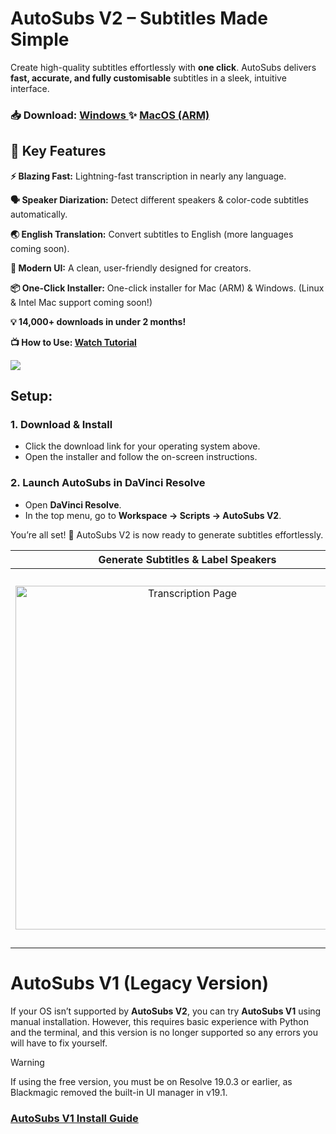 # AutoSubs V2 – Subtitles Made Simple
Create high-quality subtitles effortlessly with **one click**. AutoSubs delivers **fast, accurate, and fully customisable** subtitles in a sleek, intuitive interface.

### 📥 Download: [Windows ](https://github.com/tmoroney/auto-subs/releases/latest/download/AutoSubs-Win-setup.exe) ✨ [MacOS (ARM)](https://github.com/tmoroney/auto-subs/releases/latest/download/AutoSubs-Mac-ARM.pkg)

## 🚀 Key Features
**⚡ Blazing Fast:** Lightning-fast transcription in nearly any language.

**🗣️ Speaker Diarization:** Detect different speakers & color-code subtitles automatically.

**🌏 English Translation:** Convert subtitles to English (more languages coming soon).

**🎨 Modern UI:** A clean, user-friendly designed for creators.

**📦 One-Click Installer:** One-click installer for Mac (ARM) & Windows. (Linux & Intel Mac support coming soon!)

**💡 14,000+ downloads in under 2 months!**

**📺 How to Use: [Watch Tutorial](https://www.youtube.com/watch?v=U36KbpoAPxM)**

<a href="https://www.buymeacoffee.com/tmoroney"><img src="https://img.buymeacoffee.com/button-api/?text=Buy me a coffee&emoji=&slug=tmoroney&button_colour=3562e3&font_colour=ffffff&font_family=Poppins&outline_colour=ffffff&coffee_colour=FFDD00" /></a>

## Setup:
### 1. Download & Install
- Click the download link for your operating system above.
- Open the installer and follow the on-screen instructions.

### 2. Launch AutoSubs in DaVinci Resolve
- Open **DaVinci Resolve**.
- In the top menu, go to **Workspace → Scripts → AutoSubs V2**.

You’re all set! 🚀 AutoSubs V2 is now ready to generate subtitles effortlessly.

Generate Subtitles & Label Speakers |  Advanced Settings
:-------------------------:|:-------------------------:
<img width="550" alt="Transcription Page" src="https://github.com/user-attachments/assets/59803d26-cda0-4b44-ac54-3eb46438f7a6"> | <img width="600" alt="Advanced Settings" src="https://github.com/user-attachments/assets/d136f300-89be-4f0c-a330-57372fd71041">

# AutoSubs V1 (Legacy Version)
If your OS isn’t supported by **AutoSubs V2**, you can try **AutoSubs V1** using manual installation. However, this requires basic experience with Python and the terminal, and this version is no longer supported so any errors you will have to fix yourself.
>[!Warning]
If using the free version, you must be on Resolve 19.0.3 or earlier, as Blackmagic removed the built-in UI manager in v19.1.

### [AutoSubs V1 Install Guide](https://github.com/tmoroney/auto-subs/blob/a695224b66e46c62dc716f5336582795e7174f17/V1_README.md)
